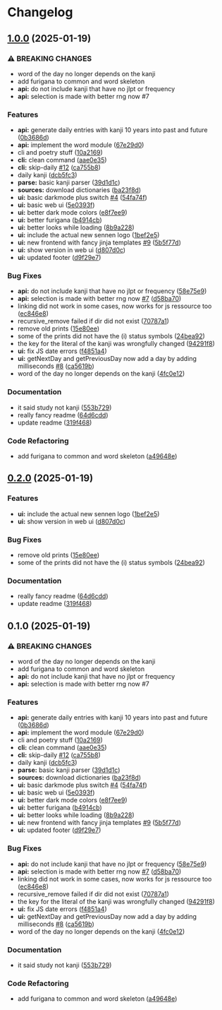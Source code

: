 # Changelog

## [1.0.0](https://github.com/PlexSheep/sennen/compare/v0.2.0...v1.0.0) (2025-01-19)


### ⚠ BREAKING CHANGES

* word of the day no longer depends on the kanji
* add furigana to common and word skeleton
* **api:** do not include kanji that have no jlpt or frequency
* **api:** selection is made with better rng now #7

### Features

* **api:** generate daily entries with kanji 10 years into past and future ([0b3686d](https://github.com/PlexSheep/sennen/commit/0b3686df63fd803e59a27d5357e48b76b16da71a))
* **api:** implement the word module ([67e29d0](https://github.com/PlexSheep/sennen/commit/67e29d04efd256d7f4901f218ad283793f9fc94f))
* cli and poetry stuff ([10a2169](https://github.com/PlexSheep/sennen/commit/10a2169623f7225e094fc288642d0e38d51d8c1f))
* **cli:** clean command ([aae0e35](https://github.com/PlexSheep/sennen/commit/aae0e35d7e0e43c33683ef7e10c2ada3f5dfd73f))
* **cli:** skip-daily [#12](https://github.com/PlexSheep/sennen/issues/12) ([ca755b8](https://github.com/PlexSheep/sennen/commit/ca755b853f63d16abce7c487c5ac8914f59338bf))
* daily kanji ([dcb5fc3](https://github.com/PlexSheep/sennen/commit/dcb5fc3bea2092dc7a55d6352377413b10116ef3))
* **parse:** basic kanji parser ([39d1d1c](https://github.com/PlexSheep/sennen/commit/39d1d1ce22a617d22e01a6b46d28d73f4e324a23))
* **sources:** download dictionaries ([ba23f8d](https://github.com/PlexSheep/sennen/commit/ba23f8dba721c8ed7ee647c79bc691f2cd2643d5))
* **ui:** basic darkmode plus switch [#4](https://github.com/PlexSheep/sennen/issues/4) ([54fa74f](https://github.com/PlexSheep/sennen/commit/54fa74fb89175437a76d5f5bc6a266a42882ff16))
* **ui:** basic web ui ([5e0393f](https://github.com/PlexSheep/sennen/commit/5e0393f8bc0c1ec050f3e3003a338cc1d8aa1529))
* **ui:** better dark mode colors ([e8f7ee9](https://github.com/PlexSheep/sennen/commit/e8f7ee9bfd054d18b748a587350784e2a7f3fdbe))
* **ui:** better furigana ([b4914cb](https://github.com/PlexSheep/sennen/commit/b4914cb47e45cdda8bfef55f8aaac91f97f391e9))
* **ui:** better looks while loading ([8b9a228](https://github.com/PlexSheep/sennen/commit/8b9a228547d107db536d1d3433650d99d3c9f75b))
* **ui:** include the actual new sennen logo ([1bef2e5](https://github.com/PlexSheep/sennen/commit/1bef2e5d4d77a7939b5d911aab2b6fda2ee94a3e))
* **ui:** new frontend with fancy jinja templates [#9](https://github.com/PlexSheep/sennen/issues/9) ([5b5f77d](https://github.com/PlexSheep/sennen/commit/5b5f77d73b19a8d13ce2d44b89cadec421c36f5c))
* **ui:** show version in web ui ([d807d0c](https://github.com/PlexSheep/sennen/commit/d807d0ca81c263ad895621ec3cad311ba11b5ac6))
* **ui:** updated footer ([d9f29e7](https://github.com/PlexSheep/sennen/commit/d9f29e7bf5eb405afc24f4e7116e0ff19ddd694f))


### Bug Fixes

* **api:** do not include kanji that have no jlpt or frequency ([58e75e9](https://github.com/PlexSheep/sennen/commit/58e75e9ec921ffc9e6829d01acc55c44842c97e1))
* **api:** selection is made with better rng now [#7](https://github.com/PlexSheep/sennen/issues/7) ([d58ba70](https://github.com/PlexSheep/sennen/commit/d58ba70706ec3dd8c8a9b978149cfad7a7d6e18c))
* linking did not work in some cases, now works for js ressource too ([ec846e8](https://github.com/PlexSheep/sennen/commit/ec846e83514a270d0d68e81e5a1de3ee92533650))
* recursive_remove failed if dir did not exist ([70787a1](https://github.com/PlexSheep/sennen/commit/70787a10d85397854662be448a79cc189c5eacda))
* remove old prints ([15e80ee](https://github.com/PlexSheep/sennen/commit/15e80ee2bc90edb6b6d7e071b16846fe123524b9))
* some of the prints did not have the (i) status symbols ([24bea92](https://github.com/PlexSheep/sennen/commit/24bea922389c2f3e08a2fc14317bd6ec28c5daa2))
* the key for the literal of the kanji was wrongfully changed ([94291f8](https://github.com/PlexSheep/sennen/commit/94291f83c1dee73415fed34fcfa1e806345d8a0b))
* **ui:** fix JS date errors ([f4851a4](https://github.com/PlexSheep/sennen/commit/f4851a4eeb17d3746e29a020e4df97f74b56a15d))
* **ui:** getNextDay and getPreviousDay now add a day by adding milliseconds [#8](https://github.com/PlexSheep/sennen/issues/8) ([ca5619b](https://github.com/PlexSheep/sennen/commit/ca5619bcedecbd42be68ea50548acb9eff356454))
* word of the day no longer depends on the kanji ([4fc0e12](https://github.com/PlexSheep/sennen/commit/4fc0e12ddc48256c6e449921dcef4cc69a7b843a))


### Documentation

* it said study not kanji ([553b729](https://github.com/PlexSheep/sennen/commit/553b7293b6dfa8069844401924cab1efccc354be))
* really fancy readme ([64d6cdd](https://github.com/PlexSheep/sennen/commit/64d6cddbe50283d8eafb96ee727fb31c95fbe288))
* update readme ([319f468](https://github.com/PlexSheep/sennen/commit/319f468dcfc3753ef04c190cc27914ff345e6fc7))


### Code Refactoring

* add furigana to common and word skeleton ([a49648e](https://github.com/PlexSheep/sennen/commit/a49648e81988b6835d4db84b588a202226d7418c))

## [0.2.0](https://github.com/PlexSheep/sennen/compare/v0.1.0...v0.2.0) (2025-01-19)


### Features

* **ui:** include the actual new sennen logo ([1bef2e5](https://github.com/PlexSheep/sennen/commit/1bef2e5d4d77a7939b5d911aab2b6fda2ee94a3e))
* **ui:** show version in web ui ([d807d0c](https://github.com/PlexSheep/sennen/commit/d807d0ca81c263ad895621ec3cad311ba11b5ac6))


### Bug Fixes

* remove old prints ([15e80ee](https://github.com/PlexSheep/sennen/commit/15e80ee2bc90edb6b6d7e071b16846fe123524b9))
* some of the prints did not have the (i) status symbols ([24bea92](https://github.com/PlexSheep/sennen/commit/24bea922389c2f3e08a2fc14317bd6ec28c5daa2))


### Documentation

* really fancy readme ([64d6cdd](https://github.com/PlexSheep/sennen/commit/64d6cddbe50283d8eafb96ee727fb31c95fbe288))
* update readme ([319f468](https://github.com/PlexSheep/sennen/commit/319f468dcfc3753ef04c190cc27914ff345e6fc7))

## 0.1.0 (2025-01-19)


### ⚠ BREAKING CHANGES

* word of the day no longer depends on the kanji
* add furigana to common and word skeleton
* **api:** do not include kanji that have no jlpt or frequency
* **api:** selection is made with better rng now #7

### Features

* **api:** generate daily entries with kanji 10 years into past and future ([0b3686d](https://github.com/PlexSheep/sennen/commit/0b3686df63fd803e59a27d5357e48b76b16da71a))
* **api:** implement the word module ([67e29d0](https://github.com/PlexSheep/sennen/commit/67e29d04efd256d7f4901f218ad283793f9fc94f))
* cli and poetry stuff ([10a2169](https://github.com/PlexSheep/sennen/commit/10a2169623f7225e094fc288642d0e38d51d8c1f))
* **cli:** clean command ([aae0e35](https://github.com/PlexSheep/sennen/commit/aae0e35d7e0e43c33683ef7e10c2ada3f5dfd73f))
* **cli:** skip-daily [#12](https://github.com/PlexSheep/sennen/issues/12) ([ca755b8](https://github.com/PlexSheep/sennen/commit/ca755b853f63d16abce7c487c5ac8914f59338bf))
* daily kanji ([dcb5fc3](https://github.com/PlexSheep/sennen/commit/dcb5fc3bea2092dc7a55d6352377413b10116ef3))
* **parse:** basic kanji parser ([39d1d1c](https://github.com/PlexSheep/sennen/commit/39d1d1ce22a617d22e01a6b46d28d73f4e324a23))
* **sources:** download dictionaries ([ba23f8d](https://github.com/PlexSheep/sennen/commit/ba23f8dba721c8ed7ee647c79bc691f2cd2643d5))
* **ui:** basic darkmode plus switch [#4](https://github.com/PlexSheep/sennen/issues/4) ([54fa74f](https://github.com/PlexSheep/sennen/commit/54fa74fb89175437a76d5f5bc6a266a42882ff16))
* **ui:** basic web ui ([5e0393f](https://github.com/PlexSheep/sennen/commit/5e0393f8bc0c1ec050f3e3003a338cc1d8aa1529))
* **ui:** better dark mode colors ([e8f7ee9](https://github.com/PlexSheep/sennen/commit/e8f7ee9bfd054d18b748a587350784e2a7f3fdbe))
* **ui:** better furigana ([b4914cb](https://github.com/PlexSheep/sennen/commit/b4914cb47e45cdda8bfef55f8aaac91f97f391e9))
* **ui:** better looks while loading ([8b9a228](https://github.com/PlexSheep/sennen/commit/8b9a228547d107db536d1d3433650d99d3c9f75b))
* **ui:** new frontend with fancy jinja templates [#9](https://github.com/PlexSheep/sennen/issues/9) ([5b5f77d](https://github.com/PlexSheep/sennen/commit/5b5f77d73b19a8d13ce2d44b89cadec421c36f5c))
* **ui:** updated footer ([d9f29e7](https://github.com/PlexSheep/sennen/commit/d9f29e7bf5eb405afc24f4e7116e0ff19ddd694f))


### Bug Fixes

* **api:** do not include kanji that have no jlpt or frequency ([58e75e9](https://github.com/PlexSheep/sennen/commit/58e75e9ec921ffc9e6829d01acc55c44842c97e1))
* **api:** selection is made with better rng now [#7](https://github.com/PlexSheep/sennen/issues/7) ([d58ba70](https://github.com/PlexSheep/sennen/commit/d58ba70706ec3dd8c8a9b978149cfad7a7d6e18c))
* linking did not work in some cases, now works for js ressource too ([ec846e8](https://github.com/PlexSheep/sennen/commit/ec846e83514a270d0d68e81e5a1de3ee92533650))
* recursive_remove failed if dir did not exist ([70787a1](https://github.com/PlexSheep/sennen/commit/70787a10d85397854662be448a79cc189c5eacda))
* the key for the literal of the kanji was wrongfully changed ([94291f8](https://github.com/PlexSheep/sennen/commit/94291f83c1dee73415fed34fcfa1e806345d8a0b))
* **ui:** fix JS date errors ([f4851a4](https://github.com/PlexSheep/sennen/commit/f4851a4eeb17d3746e29a020e4df97f74b56a15d))
* **ui:** getNextDay and getPreviousDay now add a day by adding milliseconds [#8](https://github.com/PlexSheep/sennen/issues/8) ([ca5619b](https://github.com/PlexSheep/sennen/commit/ca5619bcedecbd42be68ea50548acb9eff356454))
* word of the day no longer depends on the kanji ([4fc0e12](https://github.com/PlexSheep/sennen/commit/4fc0e12ddc48256c6e449921dcef4cc69a7b843a))


### Documentation

* it said study not kanji ([553b729](https://github.com/PlexSheep/sennen/commit/553b7293b6dfa8069844401924cab1efccc354be))


### Code Refactoring

* add furigana to common and word skeleton ([a49648e](https://github.com/PlexSheep/sennen/commit/a49648e81988b6835d4db84b588a202226d7418c))
